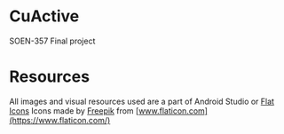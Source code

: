 # CuActive
SOEN-357 Final project


# Resources
All images and visual resources used are a part of Android Studio or [Flat Icons](https://www.flaticon.com/)
Icons made by [Freepik](https://www.freepik.com) from [www.flaticon.com](https://www.flaticon.com/)